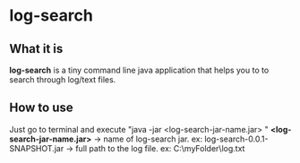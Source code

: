 # log-search
## What it is
**log-search** is a tiny command line java application that helps you to to search through log/text files.
## How to use
Just go to terminal and execute "java -jar <log-search-jar-name.jar> <logFilePath>"
**<log-search-jar-name.jar>** -> name of log-search jar. ex: log-search-0.0.1-SNAPSHOT.jar
**<logFilePath>** -> full path to the log file. ex: C:\myFolder\log.txt